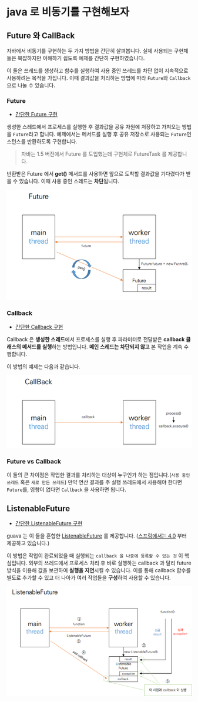 # java 로 비동기를 구현해보자

## Future 와 CallBack

자바에서 비동기를 구현하는 두 가지 방법을 간단히 살펴봅니다.
실제 사용되는 구현체들은 복잡하지만 이해하기 쉽도록 예제를 간단히 구현하였습니다.

이 둘은 쓰레드를 생성하고 함수를 실행하여 사용 중인 쓰레드를 차단 없이 지속적으로 사용하려는 목적을 가집니다.
이때 결과값을 처리하는 방법에 따라 `Future`와 `Callback`으로 나눌 수 있습니다.

### Future

- [간단한 Future 구현](/async/jun/example/future/FutureExample.java)

생성한 스레드에서 프로세스를 실행한 후 결과값을 공유 자원에 저장하고 가져오는 방법을 `Future`라고 합니다.
예제에서는 메서드를 실행 후 공유 저장소로 사용되는 `Future`인스턴스를 반환하도록 구현합니다.
  
> 자바는 1.5 버전에서 Future 를 도입했는데 구현체로 FutureTask 를 제공합니다.
  
반환받은 Future 에서 **get()** 메서드를 사용하면 앞으로 도착할 결과값을 기다렸다가 받을 수 있습니다.
이때 사용 중인 스레드는 **차단**됩니다.

![Future process](img/future.png)

### Callback

- [간단한 Callback 구현](/async/jun/example/callback/CallBackExample.java)

Callback 은 **생성한 스레드**에서 프로세스를 실행 후 파라미터로 전달받은 **callback 클래스의 메서드를 실행**하는 방법입니다.
**메인 스레드는 차단되지 않고** 본 작업을 계속 수행합니다.

이 방법의 예제는 다음과 같습니다.

![Callback process](img/callback.png)

### Future vs Callback

이 둘의 큰 차이점은 작업한 결과를 처리하는 대상이 누구인가 하는 점입니다.(`사용 중인 쓰레드` 혹은 `새로 만든 쓰레드`)
만약 연산 결과를 주 실행 쓰레드에서 사용해야 한다면 `Future`를, 영향이 없다면 `Callback` 을 사용하면 됩니다.

## ListenableFuture

- [간단한 ListenableFuture 구현](/async/jun/example/asyncFuture/ListenableFutureExample.java)

guava 는 이 둘을 혼합한 [ListenableFuture](https://github.com/google/guava/wiki/ListenableFutureExplained) 를 제공합니다.
([스프링에서는 4.0](https://docs.spring.io/spring/docs/current/javadoc-api/org/springframework/util/concurrent/ListenableFuture.html)
부터 제공하고 있습니다.)

이 방법은 작업이 완료되었을 때 실행되는 `callback 을 나중에 등록할 수 있는 것` 이 핵심입니다.
외부의 쓰레드에서 프로세스 처리 후 바로 실행하는 callback 과 달리 future 방식을 이용해 값을 보관하여 **실행을 지연**시킬 수 있습니다.
이를 통해 callback 함수를 별도로 추가할 수 있고 더 나아가 여러 작업들을 **구성**하여 사용할 수 있습니다.

![ListenableFutre process](img/listenablefuture.png)



